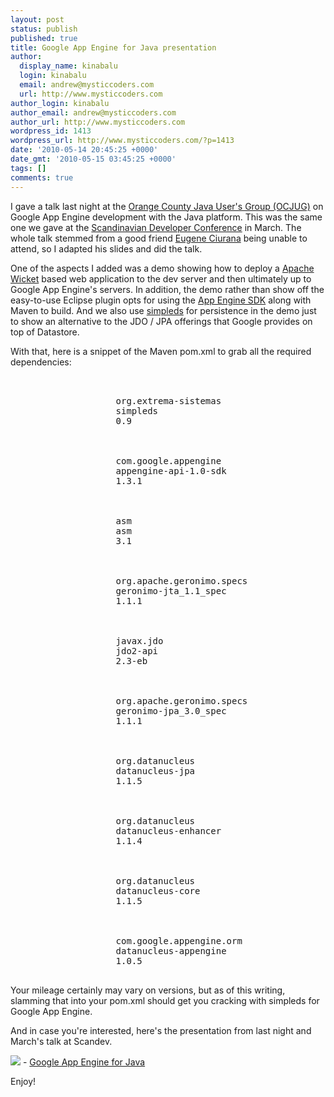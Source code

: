 ```yaml
---
layout: post
status: publish
published: true
title: Google App Engine for Java presentation
author:
  display_name: kinabalu
  login: kinabalu
  email: andrew@mysticcoders.com
  url: http://www.mysticcoders.com
author_login: kinabalu
author_email: andrew@mysticcoders.com
author_url: http://www.mysticcoders.com
wordpress_id: 1413
wordpress_url: http://www.mysticcoders.com/?p=1413
date: '2010-05-14 20:45:25 +0000'
date_gmt: '2010-05-15 03:45:25 +0000'
tags: []
comments: true
---
```

I gave a talk last night at the <a href="http://ocjug.org" target="_blank">Orange County Java User's Group (OCJUG)</a> on Google App Engine development with the Java platform.  This was the same one we gave at the <a href="http://scandevconf.se" target="_blank">Scandinavian Developer Conference</a> in March.  The whole talk stemmed from a good friend <a href="http://www.eugeneciurana.com" target="_blank">Eugene Ciurana</a> being unable to attend, so I adapted his slides and did the talk.  

One of the aspects I added was a demo showing how to deploy a <a href="http://wicket.apache.org" target="_blank">Apache Wicket</a> based web application to the dev server and then ultimately up to Google App Engine's servers.  In addition, the demo rather than show off the easy-to-use Eclipse plugin opts for using the <a href="http://code.google.com/appengine/downloads.html" target="_blank">App Engine SDK</a> along with Maven to build.  And we also use <a href="http://code.google.com/p/simpleds/" target="_blank">simpleds</a> for persistence in the demo just to show an alternative to the JDO / JPA offerings that Google provides on top of Datastore.

With that, here is a snippet of the Maven pom.xml to grab all the required dependencies:

<pre lang="xml" colla="+">

                <dependency>
                    <groupId>org.extrema-sistemas</groupId>
                    <artifactId>simpleds</artifactId>
                    <version>0.9</version>
                </dependency>

                <dependency>
                    <groupId>com.google.appengine</groupId>
                    <artifactId>appengine-api-1.0-sdk</artifactId>
                    <version>1.3.1</version>
                </dependency>

                <dependency>
                    <groupId>asm</groupId>
                    <artifactId>asm</artifactId>
                    <version>3.1</version>
                </dependency>

                <dependency>
                    <groupId>org.apache.geronimo.specs</groupId>
                    <artifactId>geronimo-jta_1.1_spec</artifactId>
                    <version>1.1.1</version>
                </dependency>

                <dependency>
                    <groupId>javax.jdo</groupId>
                    <artifactId>jdo2-api</artifactId>
                    <version>2.3-eb</version>
                </dependency>

                <dependency>
                    <groupId>org.apache.geronimo.specs</groupId>
                    <artifactId>geronimo-jpa_3.0_spec</artifactId>
                    <version>1.1.1</version>
                </dependency>

                <dependency>
                    <groupId>org.datanucleus</groupId>
                    <artifactId>datanucleus-jpa</artifactId>
                    <version>1.1.5</version>
                </dependency>

                <dependency>
                    <groupId>org.datanucleus</groupId>
                    <artifactId>datanucleus-enhancer</artifactId>
                    <version>1.1.4</version>
                </dependency>

                <dependency>
                    <groupId>org.datanucleus</groupId>
                    <artifactId>datanucleus-core</artifactId>
                    <version>1.1.5</version>
                </dependency>

                <dependency>
                    <groupId>com.google.appengine.orm</groupId>
                    <artifactId>datanucleus-appengine</artifactId>
                    <version>1.0.5</version>
                </dependency>
</pre>
Your mileage certainly may vary on versions, but as of this writing, slamming that into your pom.xml should get you cracking with simpleds for Google App Engine.

And in case you're interested, here's the presentation from last night and March's talk at Scandev.

<a href="http://www.mysticcoders.com/wp-content/uploads/2010/05/Google-App-Engine-Java-HOWTO.pdf"><img src="http://www.mysticcoders.com/wp-includes/images/crystal/document.png" border="0" /></a>&nbsp;-&nbsp;<a href="http://www.mysticcoders.com/wp-content/uploads/2010/05/Google-App-Engine-Java-HOWTO.pdf">Google App Engine for Java</a>

Enjoy!

